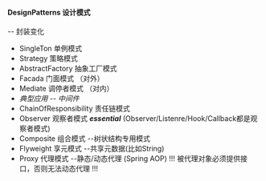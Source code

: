 
#### DesignPatterns 设计模式

-- 封装变化

* SingleTon 单例模式
* Strategy 策略模式
* AbstractFactory 抽象工厂模式
* Facada 门面模式 （对外）
* Mediate 调停者模式 （对内）
* _典型应用 -- 中间件_  
* ChainOfResponsibility 责任链模式
* Observer 观察者模式 ***essential*** (Observer/Listenre/Hook/Callback都是观察者模式)
* Composite 组合模式 --树状结构专用模式
* Flyweight 享元模式 --共享元数据(比如String)
* Proxy 代理模式 --静态/动态代理 (Spring AOP) !!! 被代理对象必须提供接口，否则无法动态代理 !!!